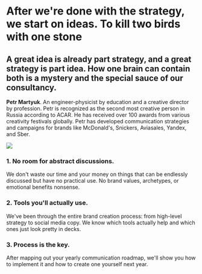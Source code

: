 # After we're done with the strategy, we start on ideas. To kill two birds with one stone

## A great idea is already part strategy, and a great strategy is part idea. How one brain can contain both is a mystery and the special sauce of our consultancy.

__Petr Martyuk__. An engineer-physicist by education and a creative director by profession. Petr is recognized as the second most creative person in Russia according to ACAR. He has received over 100 awards from various creativity festivals globally. Petr has developed communication strategies and campaigns for brands like McDonald's, Snickers, Aviasales, Yandex, and Sber.

![](/../../img/self-2.jpg)

### 1. No room for abstract discussions.
We don't waste our time and your money on things that can be endlessly discussed but have no practical use. No brand values, archetypes, or emotional benefits nonsense.

### 2. Tools you'll actually use.
We've been through the entire brand creation process: from high-level strategy to social media copy. We know which tools actually help and which ones just look pretty in decks.

### 3. Process is the key.
After mapping out your yearly communication roadmap, we'll show you how to implement it and how to create one yourself next year.